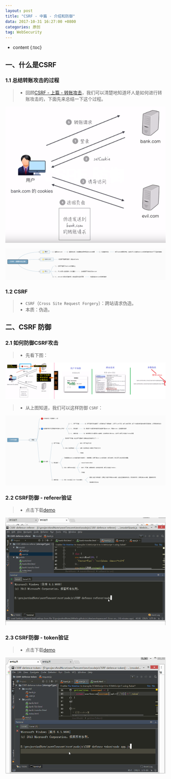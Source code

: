 ```yaml
---
layout: post
title: "CSRF - 中篇 - 介绍和防御"
data: 2017-10-31 16:27:00 +0800
categories: 原创
tag: WebSecurity
---
```

* content
{:toc}


<!-- more -->

## 一、什么是CSRF

### 1.1 总结转账攻击的过程

> * 回顾[CSRF - 上篇 - 转账攻击](http://www.jmazm.com/2017/10/31/CSRF-example/)，我们可以清楚地知道坏人是如何进行转账攻击的，下面先来总结一下这个过程。

![CSRF](/styles/images/web/security/CSRF/csrf-04.png)

![CSRF](/styles/images/web/security/CSRF/csrf-05.png)

### 1.2 CSRF

> * `CSRF`（`Cross Site Request Forgery`）：跨站请求伪造。
> * 本质：伪造。

## 二、CSRF 防御

### 2.1 如何防御CSRF攻击

> * 先看下图：

![CSRF](/styles/images/web/security/CSRF/csrf-06.png)

> * 从上图知道，我们可以这样防御 `CSRF`：

![CSRF](/styles/images/web/security/CSRF/csrf-07.png)

### 2.2 CSRF防御 - referer验证

> * 点击下载[demo](/effects/files/webSecurity/CSRF/CSRF-defence-referer.zip)

![demo](/effects/images/webSecurity/CSRF/csrf-03.gif)

### 2.3 CSRF防御 - token验证

> * 点击下载[demo](/effects/files/webSecurity/CSRF/CSRF-defence-token.zip)

![demo](/effects/images/webSecurity/CSRF/csrf-04.gif)







